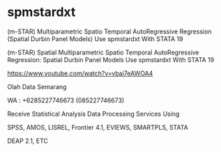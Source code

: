 # spmstardxt
(m-STAR) Multiparametric Spatio Temporal AutoRegressive Regression (Spatial Durbin Panel Models) Use spmstardxt With STATA 19

(m-STAR) Spatial Multiparametric Spatio Temporal AutoRegressive Regression: Spatial Durbin Panel Models Use spmstardxt With STATA 19

https://www.youtube.com/watch?v=vbaj7eAWOA4

Olah Data Semarang

WA : +6285227746673 (085227746673)

Receive Statistical Analysis Data Processing Services Using

SPSS, AMOS, LISREL, Frontier 4.1, EVIEWS, SMARTPLS, STATA

DEAP 2.1, ETC
